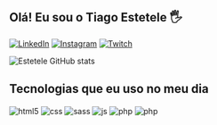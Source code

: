 ## Olá! Eu sou o Tiago Estetele 🖐️

[![LinkedIn](https://img.shields.io/badge/LinkedIn-0077B5?style=for-the-badge&logo=linkedin&logoColor=white)](https://www.linkedin.com/in/tiago-estetele-a37752228/)
[![Instagram](https://img.shields.io/badge/Instagram-E4405F?style=for-the-badge&logo=instagram&logoColor=white)](https://instagram.com/tiago4g)
[![Twitch](https://img.shields.io/badge/Twitch-9146FF?style=for-the-badge&logo=twitch&logoColor=white)](https://twitch.tv/peeter4g)

![Estetele GitHub stats](https://github-readme-stats.vercel.app/api?username=TiagoEstetele&show_icons=true&theme=dracula&count_private=true)

## Tecnologias que eu uso no meu dia

<div style="display: inline_block">
  <img align="center" alt="html5" src="https://img.shields.io/badge/HTML5-E34F26?style=for-the-badge&logo=html5&logoColor=white" />
  <img align="center" alt="css" src="https://img.shields.io/badge/CSS3-1572B6?style=for-the-badge&logo=css3&logoColor=white" />
  <img align="center" alt="sass" src="https://img.shields.io/badge/Sass-CC6699?style=for-the-badge&logo=sass&logoColor=white" />
  <img align="center" alt="js" src="https://img.shields.io/badge/JavaScript-F7DF1E?style=for-the-badge&logo=javascript&logoColor=black" />
  <img align="center" alt="php" src="https://img.shields.io/badge/PHP-777BB4?style=for-the-badge&logo=php&logoColor=white" />
  <img align="center" alt="php" src="https://img.shields.io/badge/Wordpress-21759B?style=for-the-badge&logo=wordpress&logoColor=white" />

<!-- </div><br/>
![Snake animation](https://github.com/TiagoEstetele/TiagoEstetele/blob/output/github-contribution-grid-snake.svg) -->
